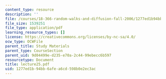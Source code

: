 ```yaml
---
content_type: resource
description: ''
file: /courses/18-366-random-walks-and-diffusion-fall-2006/1277ed1b94bb6afea6cd598b0e2ec3ac_lecture25.pdf
file_size: 1539251
file_type: application/pdf
learning_resource_types: []
license: https://creativecommons.org/licenses/by-nc-sa/4.0/
ocw_type: OCWFile
parent_title: Study Materials
parent_type: CourseSection
parent_uid: 9d04499e-d235-e70a-2c44-99ebecc6b597
resourcetype: Document
title: lecture25.pdf
uid: 1277ed1b-94bb-6afe-a6cd-598b0e2ec3ac
---
```

